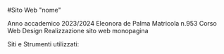 #Sito Web "nome"

Anno accademico 2023/2024
Eleonora de Palma
Matricola n.953
Corso Web Design
Realizzazione sito web monopagina

Siti e Strumenti utilizzati:
